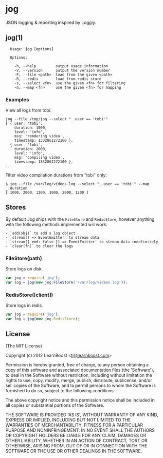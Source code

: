 
# jog

  JSON logging & reporting inspired by Loggly.

## jog(1)

```
  Usage: jog [options]

  Options:

    -h, --help         output usage information
    -V, --version      output the version number
    -F, --file <path>  load from the given <path>
    -R, --redis        load from redis store
    -s, --select <fn>  use the given <fn> for filtering
    -m, --map <fn>     use the given <fn> for mapping
```

### Examples

  View all logs from tobi:

```
jog --file /tmp/jog --select "_.user == 'tobi'"
[ { user: 'tobi',
    duration: 1000,
    level: 'info',
    msg: 'rendering video',
    timestamp: 1332861272100 },
  { user: 'tobi',
    duration: 2000,
    level: 'info',
    msg: 'compiling video',
    timestamp: 1332861272100 },
...
```

  Filter video compilation durations from "tobi" only:
  
```
$ jog --file /var/log/videos.log --select "_.user == 'tobi'" --map _.duration
[ 1000, 2000, 1200, 1000, 2000, 1200 ]
```

## Stores

  By default Jog ships with the `FileStore` and `RedisStore`, however anything
  with the following methods implemented will work:
  
    - `add(obj)` to add a log object
    - `stream() => EventEmitter` to stream data
    - `stream({ end: false }) => EventEmitter` to stream data indefinitely
    - `clear(fn)` to clear the logs

### FileStore(path)

  Store logs on disk.

```js
var jog = require('jog');
var log = jog(new jog.FileStore('/var/log/videos.log'));
```

### RedisStore([client])

  Store logs in redis.

```js
var jog = require('jog');
var log = jog(new jog.RedisStore);
```

## License 

(The MIT License)

Copyright (c) 2012 LearnBoost &lt;tj@learnboost.com&gt;

Permission is hereby granted, free of charge, to any person obtaining
a copy of this software and associated documentation files (the
'Software'), to deal in the Software without restriction, including
without limitation the rights to use, copy, modify, merge, publish,
distribute, sublicense, and/or sell copies of the Software, and to
permit persons to whom the Software is furnished to do so, subject to
the following conditions:

The above copyright notice and this permission notice shall be
included in all copies or substantial portions of the Software.

THE SOFTWARE IS PROVIDED 'AS IS', WITHOUT WARRANTY OF ANY KIND,
EXPRESS OR IMPLIED, INCLUDING BUT NOT LIMITED TO THE WARRANTIES OF
MERCHANTABILITY, FITNESS FOR A PARTICULAR PURPOSE AND NONINFRINGEMENT.
IN NO EVENT SHALL THE AUTHORS OR COPYRIGHT HOLDERS BE LIABLE FOR ANY
CLAIM, DAMAGES OR OTHER LIABILITY, WHETHER IN AN ACTION OF CONTRACT,
TORT OR OTHERWISE, ARISING FROM, OUT OF OR IN CONNECTION WITH THE
SOFTWARE OR THE USE OR OTHER DEALINGS IN THE SOFTWARE.